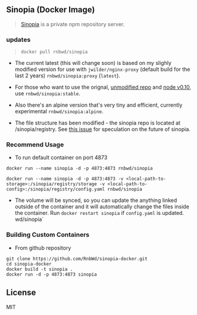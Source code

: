 ## Sinopia (Docker Image)

> [Sinopia](https://github.com/rlidwka/sinopia) is a private npm repository server.

### updates

> `docker pull rnbwd/sinopia`

- The current latest (this will change soon) is  based on my slighly modified version for use with `jwilder/nginx-proxy` (default build for the last 2 years) `rnbwd/sinopia:proxy` (`latest`).

- For those who want to use the orignal, [unmodified repo](https://github.com/rlidwka/sinopia) and [node v0.10](https://nodejs.org/docs/latest-v0.10.x/api/), use `rnbwd/sinopia:stable`.

- Also there's an alpine version that's very tiny and efficient, currently experimental `rnbwd/sinopia:alpine`.

- The file structure has been modified - the sinopia repo is located at /sinopia/registry.  See [this issue](https://github.com/rlidwka/sinopia/issues/376) for speculation on the future of sinopia.



### Recommend Usage

- To run default container on port 4873

`docker run --name sinopia -d -p 4873:4873 rnbwd/sinopia`

`docker run --name sinopia -d -p 4873:4873 -v <local-path-to-storage>:/sinopia/registry/storage -v <local-path-to-config>:/sinopia/registry/config.yaml rnbwd/sinopia`

- The volume will be synced, so you can update the anything linked outside of the container and it will automatically change the files inside the container. Run `docker restart sinopia` if `config.yaml` is updated.
wd/sinopia`

### Building Custom Containers

- From github repository

```
git clone https://github.com/RnbWd/sinopia-docker.git
cd sinopia-docker
docker build -t sinopia .
docker run -d -p 4873:4873 sinopia
```

## License

MIT
